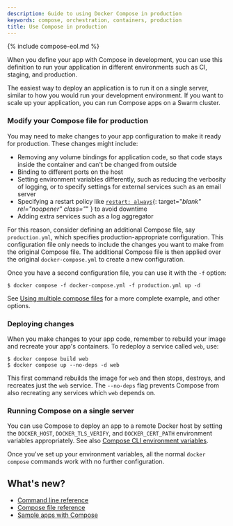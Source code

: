 ```yaml
---
description: Guide to using Docker Compose in production
keywords: compose, orchestration, containers, production
title: Use Compose in production
---
```

{% include compose-eol.md %}

When you define your app with Compose in development, you can use this
definition to run your application in different environments such as CI,
staging, and production.

The easiest way to deploy an application is to run it on a single server,
similar to how you would run your development environment. If you want to scale
up your application, you can run Compose apps on a Swarm cluster.

### Modify your Compose file for production

You may need to make changes to your app configuration to make it ready for
production. These changes might include:

- Removing any volume bindings for application code, so that code stays inside
  the container and can't be changed from outside
- Binding to different ports on the host
- Setting environment variables differently, such as reducing the verbosity of
  logging, or to specify settings for external services such as an email server
- Specifying a restart policy like [`restart: always`](compose-file/05-services.md#restart){: target="_blank" rel="noopener" class="_" } to avoid downtime
- Adding extra services such as a log aggregator

For this reason, consider defining an additional Compose file, say
`production.yml`, which specifies production-appropriate
configuration. This configuration file only needs to include the changes you want to make from the original Compose file. The additional Compose file
is then applied over the original `docker-compose.yml` to create a new configuration.

Once you have a second configuration file, you can use it with the
`-f` option:

```console
$ docker compose -f docker-compose.yml -f production.yml up -d
```

See [Using multiple compose files](index.md) for a more complete example, and other options.

### Deploying changes

When you make changes to your app code, remember to rebuild your image and
recreate your app's containers. To redeploy a service called
`web`, use:

```console
$ docker compose build web
$ docker compose up --no-deps -d web
```

This first command rebuilds the image for `web` and then stops, destroys, and recreates
just the `web` service. The `--no-deps` flag prevents Compose from also
recreating any services which `web` depends on.

### Running Compose on a single server

You can use Compose to deploy an app to a remote Docker host by setting the
`DOCKER_HOST`, `DOCKER_TLS_VERIFY`, and `DOCKER_CERT_PATH` environment variables
appropriately. See also [Compose CLI environment variables](environment-variables/envvars.md).

Once you've set up your environment variables, all the normal `docker compose`
commands work with no further configuration.

## What's new?

- [Command line reference](reference/index.md)
- [Compose file reference](compose-file/index.md)
- [Sample apps with Compose](samples-for-compose.md)
